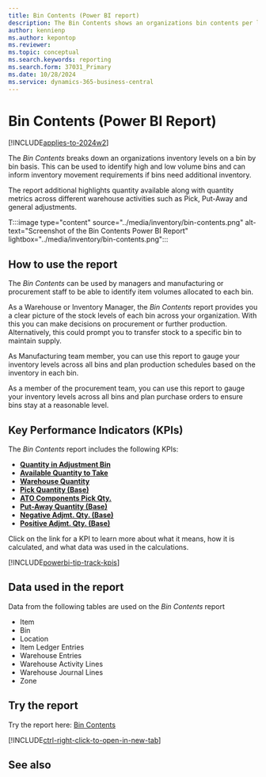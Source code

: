 ```yaml
---
title: Bin Contents (Power BI report)
description: The Bin Contents shows an organizations bin contents per location.
author: kennienp
ms.author: kepontop
ms.reviewer: 
ms.topic: conceptual
ms.search.keywords: reporting
ms.search.form: 37031_Primary
ms.date: 10/28/2024
ms.service: dynamics-365-business-central
---
```


# Bin Contents (Power BI Report)
[!INCLUDE[applies-to-2024w2](includes/applies-to-2024w2.md)]


The *Bin Contents* breaks down an organizations inventory levels on a bin by bin basis. This can be used to identify high and low volume bins and can inform inventory movement requirements if bins need additional inventory. 

The report additional highlights quantity available along with quantity metrics across different warehouse activities such as Pick, Put-Away and general adjustments.

T:::image type="content" source="../media/inventory/bin-contents.png" alt-text="Screenshot of the Bin Contents Power BI Report" lightbox="../media/inventory/bin-contents.png":::

## How to use the report

The *Bin Contents* can be used by managers and manufacturing or procurement staff to be able to identify item volumes allocated to each bin.

As a Warehouse or Inventory Manager, the *Bin Contents* report provides you a clear picture of the stock levels of each bin across your organization. With this you can make decisions on procurement or further production. Alternatively, this could prompt you to transfer stock to a specific bin to maintain supply. 

As Manufacturing team member, you can use this report to gauge your inventory levels across all bins and plan production schedules based on the inventory in each bin. 

As a member of the procurement team, you can use this report to gauge your inventory levels across all bins and plan purchase orders to ensure bins stay at a reasonable level.

## Key Performance Indicators (KPIs)

The *Bin Contents* report includes the following KPIs:

- [**Quantity in Adjustment Bin**](###)
- [**Available Quantity to Take**](###)
- [**Warehouse Quantity**](####)
- [**Pick Quantity (Base)**](####)
- [**ATO Components Pick Qty.**](####)
- [**Put-Away Quantity (Base)**](####)
- [**Negative Adjmt. Qty. (Base)**](####)
- [**Positive Adjmt. Qty. (Base)**](###)

Click on the link for a KPI to learn more about what it means, how it is calculated, and what data was used in the calculations. 

[!INCLUDE[powerbi-tip-track-kpis](../includes/powerbi-tip-track-kpis.md)]

## Data used in the report

Data from the following tables are used on the *Bin Contents* report
- Item
- Bin
- Location
- Item Ledger Entries
- Warehouse Entries
- Warehouse Activity Lines
- Warehouse Journal Lines
- Zone


## Try the report

Try the report here: [Bin Contents](https://businesscentral.dynamics.com?page=37031)

[!INCLUDE[ctrl-right-click-to-open-in-new-tab](../includes/ctrl-right-click-to-open-in-new-tab.md)]

## See also